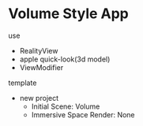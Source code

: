 # Volume Style App

use 

+ RealityView
+ apple quick-look(3d model)
+ ViewModifier

template

+ new project
  + Initial Scene: Volume
  + Immersive Space Render: None